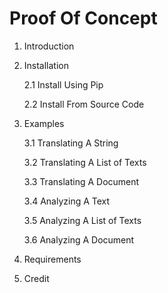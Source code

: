 # Proof Of Concept
1. Introduction
2. Installation

    2.1 Install Using Pip
    
    2.2 Install From Source Code
    
3. Examples

    3.1 Translating A String
    
    3.2 Translating A List of Texts
    
    3.3 Translating A Document
    
    3.4 Analyzing A Text
    
    3.5 Analyzing A List of Texts
    
    3.6 Analyzing A Document
    
4. Requirements
5. Credit
